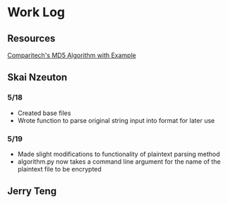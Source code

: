 # Work Log

## Resources
[Comparitech's MD5 Algorithm with Example](https://www.comparitech.com/blog/information-security/md5-algorithm-with-examples/)

## Skai Nzeuton

### 5/18

* Created base files
* Wrote function to parse original string input into format for later use

### 5/19

* Made slight modifications to functionality of plaintext parsing method
* algorithm.py now takes a command line argument for the name of the plaintext file to be encrypted

## Jerry Teng
